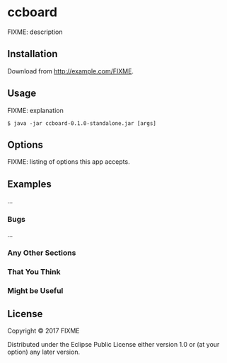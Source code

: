 # ccboard

FIXME: description

## Installation

Download from http://example.com/FIXME.

## Usage

FIXME: explanation

    $ java -jar ccboard-0.1.0-standalone.jar [args]

## Options

FIXME: listing of options this app accepts.

## Examples

...

### Bugs

...

### Any Other Sections
### That You Think
### Might be Useful

## License

Copyright © 2017 FIXME

Distributed under the Eclipse Public License either version 1.0 or (at
your option) any later version.
